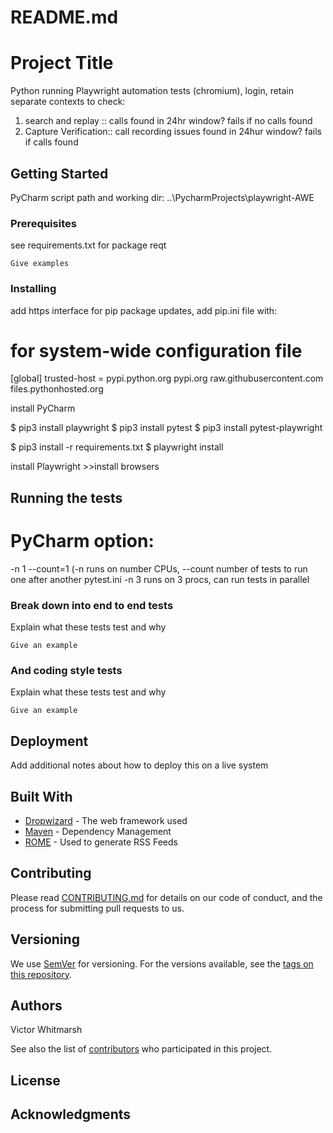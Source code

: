 # README.md
# Project Title

Python running Playwright automation tests (chromium), login, retain separate contexts to check:
1. search and replay :: calls found in 24hr window? fails if no calls found
2. Capture Verification:: call recording issues found in 24hur window? fails if calls found

## Getting Started

PyCharm script path and working dir:
..\PycharmProjects\playwright-AWE

### Prerequisites

see requirements.txt for package reqt
```
Give examples
```

### Installing

add https interface for pip package updates, add pip.ini file with:

# for system-wide configuration file
[global]
trusted-host = pypi.python.org
               pypi.org
               raw.githubusercontent.com
               files.pythonhosted.org

install PyCharm

$ pip3 install playwright
$ pip3 install pytest
$ pip3 install pytest-playwright

$ pip3 install -r requirements.txt
$ playwright install

install Playwright >>install browsers



## Running the tests
# PyCharm option:
-n 1 --count=1 (-n runs on number CPUs, --count number of tests to run one after another
pytest.ini -n 3 runs on 3 procs, can run tests in parallel

### Break down into end to end tests

Explain what these tests test and why

```
Give an example
```

### And coding style tests

Explain what these tests test and why

```
Give an example
```

## Deployment

Add additional notes about how to deploy this on a live system

## Built With

* [Dropwizard](http://www.dropwizard.io/1.0.2/docs/) - The web framework used
* [Maven](https://maven.apache.org/) - Dependency Management
* [ROME](https://rometools.github.io/rome/) - Used to generate RSS Feeds

## Contributing

Please read [CONTRIBUTING.md](https://gist.github.com/PurpleBooth/b24679402957c63ec426) for details on our code of conduct, and the process for submitting pull requests to us.

## Versioning

We use [SemVer](http://semver.org/) for versioning. For the versions available, see the [tags on this repository](https://github.com/your/project/tags). 

## Authors

Victor Whitmarsh

See also the list of [contributors](https://github.com/your/project/contributors) who participated in this project.

## License



## Acknowledgments


